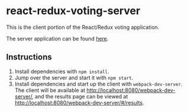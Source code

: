 # react-redux-voting-server

This is the client portion of the React/Redux voting application.

The server application can be found [here](https://github.com/colinhoernig/react-redux-voting-server).

## Instructions

1) Install dependencies with `npm install`.
2) Jump over the server and start it with `npm start`.
3) Install dependencies and start up the client with `webpack-dev-server`.  The client will be available at [http://localhost:8080/webpack-dev-server/](http://localhost:8080/webpack-dev-server/), and the results page can be viewed at [http://localhost:8080/webpack-dev-server/#/results](http://localhost:8080/webpack-dev-server/#/results).
